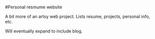 #Personal resmume website

A bit more of an artsy web project. Lists resume, projects, personal info, etc.

Will eventually expand to include blog.
